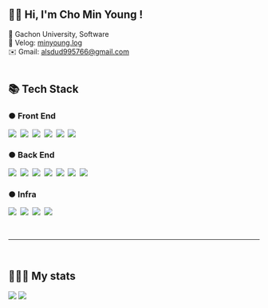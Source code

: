 ## **👋🏻 Hi, I'm Cho Min Young !**
🏫 Gachon University, Software <br>
🔗 Velog: [minyoung.log](https://velog.io/@alsdud5766)<br>
✉️ Gmail: alsdud995766@gmail.com
<br><br>


## **📚 Tech Stack** <br>
### ● Front End
<div>
    <img src="https://img.shields.io/badge/HTML-E34F26?style=flat&logo=HTML5&logoColor=white"/>&nbsp
    <img src="https://img.shields.io/badge/CSS-1572B6?style=flat&logo=CSS3&logoColor=white"/></a>&nbsp
    <img src="https://img.shields.io/badge/JavaScript-F7DF1E?style=flat&logo=JavaScript&logoColor=white"/></a>&nbsp
    <img src="https://img.shields.io/badge/React-61DAFB?style=flat&logo=React&logoColor=white"/>&nbsp
    <img src="https://img.shields.io/badge/Java-007396?style=flat&logo=Java&logoColor=white"/>&nbsp
    <img src="https://img.shields.io/badge/Android-3DDC84?style=flat&logo=Android&logoColor=white"/></a>&nbsp  
</div>

### ● Back End
<div>
	<img src="https://img.shields.io/badge/Java-007396?style=flat&logo=Java&logoColor=white"/>&nbsp
    <img src="https://img.shields.io/badge/Python-3776AB?style=flat&logo=Python&logoColor=white"/></a>&nbsp 
    <img src="https://img.shields.io/badge/C-00599C?style=flat&logo=C&logoColor=white"/></a>&nbsp 
    <img src="https://img.shields.io/badge/Node.js-339933?style=flat&logo=Node.js&logoColor=white"/></a>&nbsp 
    <img src="https://img.shields.io/badge/Firebase-FFCA28?style=flat&logo=firebase&logoColor=white"/>&nbsp
    <img src="https://img.shields.io/badge/SpringBoot-6DB33F?style=flat&logo=SpringBoot&logoColor=white"/>&nbsp
    <img src="https://img.shields.io/badge/MySQL-4479A1?style=flat&logo=MySQL&logoColor=white"/>&nbsp
</div>

### ● Infra
<div>
    <img src="https://img.shields.io/badge/NGINX-009639?style=flat&logo=NGINX&logoColor=white"/>&nbsp
    <img src="https://img.shields.io/badge/AWS-232F3E?style=flat&logo=AmazonAWS&logoColor=white"/>&nbsp
    <img src="https://img.shields.io/badge/Docker-2496ED?style=flat&logo=Docker&logoColor=white"/>&nbsp
    <img src="https://img.shields.io/badge/Kubernetes-326CE5?style=flat&logo=Kubernetes&logoColor=white"/>&nbsp
</div> 

<br><hr><br> 

## **🏃🏻‍♀️ My stats**
<img src="https://github-readme-stats.vercel.app/api/top-langs/?username=miiiin0&layout=compact">
<img src="https://github-readme-stats.vercel.app/api?username=miiiin0&show_icons=true&theme=buefy">

